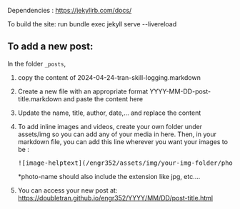 Dependencies :
https://jekyllrb.com/docs/

To build the site: run 
bundle exec jekyll serve --livereload

## To add a new post:
In the folder `_posts`,
1. copy the content of 2024-04-24-tran-skill-logging.markdown 
2. Create a new file  with an appropriate format YYYY-MM-DD-post-title.markdown and paste the content here
3. Update the name, title, author, date,... and replace the content
4. To add inline images and videos, create your own folder under assets/img so you can add any of your media in here. Then, in your markdown file, you can add this line wherever you want your images to be :
   <pre>![image-helptext](/engr352/assets/img/your-img-folder/photo-name) </pre>

   *photo-name should also include the extension like jpg, etc....
6. You can access your new post at: https://doubletran.github.io/engr352/YYYY/MM/DD/post-title.html 
